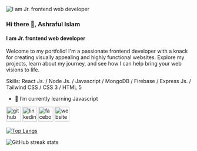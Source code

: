 
![I am Jr. frontend web developer](https://i.ibb.co/wW4Cv1p/1.jpg)

### Hi there 👋, Ashraful Islam
#### I am Jr. frontend web developer

Welcome to my portfolio! I'm a passionate frontend developer with a knack for creating visually appealing and highly functional websites. Explore my projects, learn about my journey, and see how I can help bring your web visions to life.

Skills: React Js.  / Node Js. / Javascript / MongoDB / Firebase / Express Js. / Tailwind CSS / CSS 3 / HTML 5 

- 🌱 I’m currently learning Javascript 


[<img src='https://cdn.jsdelivr.net/npm/simple-icons@3.0.1/icons/github.svg' alt='github' height='40'>](https://github.com/ashrafultusar)  [<img src='https://cdn.jsdelivr.net/npm/simple-icons@3.0.1/icons/linkedin.svg' alt='linkedin' height='40'>](https://www.linkedin.com/in/ashrafultusar04/)  [<img src='https://cdn.jsdelivr.net/npm/simple-icons@3.0.1/icons/facebook.svg' alt='facebook' height='40'>](https://www.facebook.com/ashrafulislamtusar.tusar)  [<img src='https://cdn.jsdelivr.net/npm/simple-icons@3.0.1/icons/icloud.svg' alt='website' height='40'>](https://my-portfolio-2153f.web.app/)  

[![Top Langs](https://github-readme-stats.vercel.app/api/top-langs/?username=ashrafultusar)](https://github.com/anuraghazra/github-readme-stats)

![GitHub streak stats](https://streak-stats.demolab.com/?user=ashrafultusar)  


